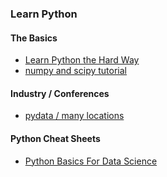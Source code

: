 ### Learn Python

#### The Basics
- [Learn Python the Hard Way](http://learnpythonthehardway.org/book/ex0.html)
- [numpy and scipy tutorial](http://cs231n.github.io/python-numpy-tutorial/)

#### Industry / Conferences
- [pydata / many locations](http://pydata.org/events/)

#### Python Cheat Sheets
- [Python Basics For Data Science](https://www.datacamp.com/community/tutorials/python-data-science-cheat-sheet-basics)
